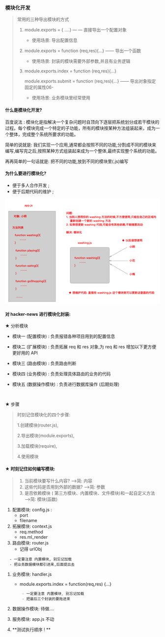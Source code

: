 ### 模块化开发

> 常用的三种导出模块的方式
>
> 1. module.exports = { ….}   — — 直接导出一个配置对象
>
>    - 使用场景: 导出配置信息
>
> 2. module.exports = function (req,res){…}  —— 导出一个函数
>
>    - 使用场景: 封装的模块需要外部参数,并且有业务逻辑
>
> 3. module.exports.index = function (req,res){…} 
>
>    module.exports.submit = function (req,res){…}   —— 导出对象指定固定的属性06-
>
>    - 使用场景: 业务模块里经常使用

#### 什么是模块化开发?

百度说法 : 模块化是指解决一个复杂问题时自顶向下逐层把系统划分成若干模块的过程。每个模块完成一个特定的子功能，所有的模块按某种方法组装起来，成为一个整体，完成整个系统所要求的功能。

简单的说就是: 我们实现一个应用,通常都会按照不同的功能,分割成不同的模块来编写,编写完之后,按照某种方式组装起来成为一个整体,最终实现整个系统的功能。

再再简单的一句话就是: 把不同的功能,放到不同的模块里(.js)编写

#### 为什么要进行模块化?

- 便于多人合作开发 ;
- 便于后期代码的维护 ; 

![模块化好处](md-imgs/模块化好处.png)



#### 对 hacker-news 进行模块化封装:

★ 分析模块

- 模块一 (配置模块) : 负责报错各种项目用到的配置信息

- 模块二 (扩展模块) : 负责拓展 req 和 res 对象,为 req 和 res 增加以下更方便更好用的 API

- 模块三 (路由模块) : 负责路由判断  

- 模块四 (业务模块) : 负责处理具体路由的业务的代码

- 模块五 (数据操作模块) : 负责进行数据库操作 (后期处理)

  ​

★ 步骤

> 时刻记住模块化的四个步骤:
>
> 1.创建模块(router.js),
>
>  2.导出模块(module.exports),
>
> 3.加载模块(require),
>
> 4.使用模块

#### ★ 时刻记住如何编写模块:

> 1. 当前模块要写什么内容?      ——>简: 内容
> 2. 这些代码是否用到外部的数据? ——>简: 参数
> 3. 是否依赖模块 ( 第三方模块、内置模块、文件模块)和一起自定义方法 ——>简: 模块(函数)

1. 配置模块: config.js   :  
   - port 
   - filename
2. 拓展模块: context.js
   - req.method
   - res.ml_render
3. 路由模块: router.js
   - 记得 urlObj

```
  - 一定要注意 内置模块, 别忘记加载
  - 把业务数据模块都引进来,后面提出去
```

1. 业务模块: handler.js

   - module.exports.index = function(req,res) {...}

     ```js
      - 一定要注意 内置模块, 别忘记加载
      - 把最后三个封装的要拖进来
     ```

2. 数据操作模块:  待做....

3. 服务模块: app.js 不动

4. **测试执行顺序 ! **
